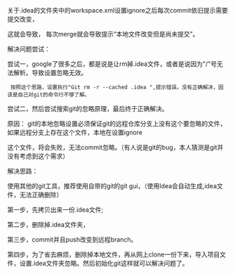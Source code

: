 关于.idea的文件夹中的workspace.xml设置ignore之后每次commit依旧提示需要提交改变，

这就会导致， 每次merge就会导致提示“本地文件改变但是尚未提交”。

 解决问题尝试：

  尝试一，google了很多之后，都是说是让rm掉.idea文件，或者是说因为"/"号无法解析。导致设置忽略无效。

     按照这个思路，设置执行"Git rm -r --cached .idea ",提示错误。没有正确解决，因该是自己对git的命令行不够了解。

  尝试二，然后尝试搜索git的忽略原理，最后终于正确解决。

  原因： git的本地忽略设置必须保证git的远程仓库分支上没有这个要忽略的文件，如果远程分支上存在这个文件，本地在设置ignore

  这个文件，将会失败，无法commit忽略。（有人说是git的bug，本人猜测是git并没有考虑到这个需求）        

解决思路：

   使用其他的git工具，推荐使用自带的git的git gui，（使用Idea会自动生成,idea文件，无法正确删除）

   第一步，先拷贝出来一份.idea文件;

   第二步，删除掉.idea文件夹，

   第三步，commit并且push改变到远程branch。

   第四步，为了省去麻烦，删除掉本地文件，再从网上clone一份下来，导入项目文件，设置.idea文件夹忽略。然后初始化git这样就可以解决问题了。